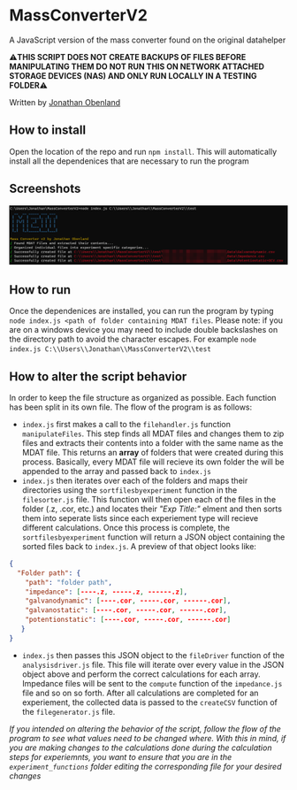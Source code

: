 # MassConverterV2

A JavaScript version of the mass converter found on the original datahelper

⚠**THIS SCRIPT DOES NOT CREATE BACKUPS OF FILES BEFORE MANIPULATING THEM DO NOT RUN THIS ON NETWORK ATTACHED STORAGE DEVICES (NAS) AND ONLY RUN LOCALLY IN A TESTING FOLDER**⚠

Written by [Jonathan Obenland](https://github.com/jobenland)
## How to install

Open the location of the repo and run `npm install`. This will automatically install all the dependenices that are necessary to run the program
## Screenshots
![Example](screenshots/B9EH801QXa.png)
## How to run

Once the dependenices are installed, you can run the program by typing `node index.js <path of folder containing MDAT files`. Please note: if you are on a windows device you may need to include double backslashes on the directory path to avoid the character escapes. For example `node index.js C:\\Users\\Jonathan\\MassConverterV2\\test`

## How to alter the script behavior

In order to keep the file structure as organized as possible. Each function has been split in its own file. The flow of the program is as follows:

 - `index.js` first makes a call to the `filehandler.js` function `manipulateFiles`. This step finds all MDAT files and changes them to zip files and extracts their contents into a folder with the same name as the MDAT file. This returns an **array** of folders that were created during this process. Basically, every MDAT file will recieve its own folder the will be appended to the array and passed back to `index.js`
 - `index.js` then iterates over each of the folders and maps their directories using the `sortfilesbyexperiment` function in the `filesorter.js` file. This function will then open each of the files in the folder (.z, .cor, etc.) and locates their *"Exp Title:"* elment and then sorts them into seperate lists since each experiement type will recieve different calculations. Once this process is complete, the `sortfilesbyexperiment` function will return a JSON object containing the sorted files back to `index.js`. A preview of that object looks like:
```JSON
{
  "Folder path": {
    "path": "folder path",
    "impedance": [----.z, -----.z, ------.z],
    "galvanodynamic": [----.cor, -----.cor, ------.cor],
    "galvanostatic": [----.cor, -----.cor, ------.cor],
    "potentionstatic": [----.cor, -----.cor, ------.cor]
   }
}
```
- `index.js` then passes this JSON object to the `fileDriver` function of the `analysisdriver.js` file. This file will iterate over every value in the JSON object above and perform the correct calculations for each array. Impedance files will be sent to the `compute` function of the `impedance.js` file and so on so forth. After all calculations are completed for an experiement, the collected data is passed to the `createCSV` function of the `filegenerator.js` file.

*If you intended on altering the behavior of the script, follow the flow of the program to see what values need to be changed where. With this in mind, if you are making changes to the calculations done during the calculation steps for experiemnts, you want to ensure that you are in the `experiment_functions` folder editing the corresponding file for your desired changes*

